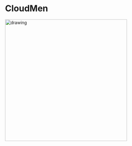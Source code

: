 # CloudMen
<img  align="left" src="https://github.com/kanedeiley/CloudMen/blob/main/468%20Poster%20(24x32).pptx" alt="drawing" width="400"/>
